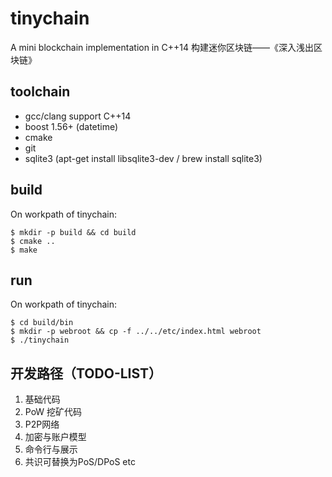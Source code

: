 # tinychain
A mini blockchain implementation in C++14
构建迷你区块链——《深入浅出区块链》

## toolchain
* gcc/clang support C++14
* boost 1.56+ (datetime)
* cmake
* git
* sqlite3 (apt-get install libsqlite3-dev / brew install sqlite3)

## build
On workpath of tinychain:
```
$ mkdir -p build && cd build
$ cmake ..
$ make
```

## run
On workpath of tinychain:
```
$ cd build/bin
$ mkdir -p webroot && cp -f ../../etc/index.html webroot
$ ./tinychain
```

## 开发路径（TODO-LIST）
1. 基础代码
1. PoW 挖矿代码
1. P2P网络
1. 加密与账户模型
1. 命令行与展示
1. 共识可替换为PoS/DPoS etc
